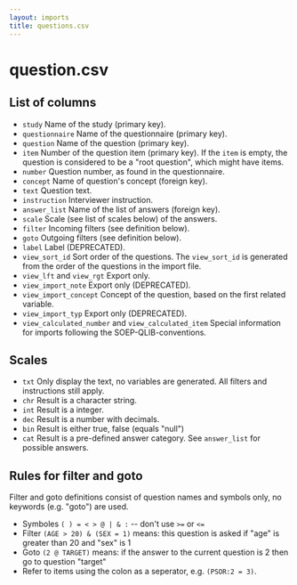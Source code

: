 ```yaml
---
layout: imports
title: questions.csv
---
```


question.csv
============

List of columns
---------------
* `study` Name of the study (primary key).
* `questionnaire` Name of the questionnaire (primary key).
* `question` Name of the question (primary key).
* `item` Number of the question item (primary key). If the `item` is empty,
  the question is considered to be a "root question", which might have items.
* `number` Question number, as found in the questionnaire.
* `concept` Name of question's concept (foreign key).
* `text` Question text.
* `instruction` Interviewer instruction.
* `answer_list` Name of the list of answers (foreign key).
* `scale` Scale (see list of scales below) of the answers.
* `filter` Incoming filters (see definition below).
* `goto` Outgoing filters (see definition below).
* `label` Label (DEPRECATED).
* `view_sort_id` Sort order of the questions. The `view_sort_id` is generated
  from the order of the questions in the import file.
* `view_lft` and `view_rgt` Export only.
* `view_import_note` Export only (DEPRECATED).
* `view_import_concept` Concept of the question, based on the first related
  variable.
* `view_import_typ` Export only (DEPRECATED).
* `view_calculated_number` and `view_calculated_item` Special information for
  imports following the SOEP-QLIB-conventions.

Scales
------

* `txt` Only display the text, no variables are generated. All filters and
  instructions still apply.
* `chr` Result is a character string.
* `int` Result is a integer.
* `dec` Result is a number with decimals.
* `bin` Result is either true, false (equals "null")
* `cat` Result is a pre-defined answer category. See `answer_list` for
  possible answers.

Rules for filter and goto
-------------------------

Filter and goto definitions consist of question names and symbols only,
no keywords (e.g. "goto") are used.

* Symboles `( ) = < > @ | & :` -- don't use `>=` or `<=`
* Filter `(AGE > 20) & (SEX = 1)` means: this question is asked if "age" is
  greater than 20 and "sex" is 1
* Goto `(2 @ TARGET)` means: if the answer to the current question is 2 then
  go to question "target"
* Refer to items using the colon as a seperator, e.g. `(PSOR:2 = 3)`.
